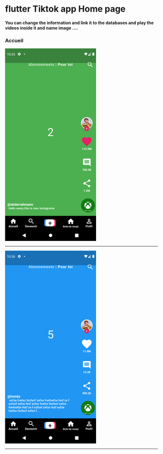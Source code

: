  <h1> flutter Tiktok app Home page </h1>  
 
 
 
<h4> You can change the information and link it to the databases and play the videos inside it and name image ....</h4>



<h3>Accueil</h3> 

<img src="https://github.com/abenkoula71/Flutter-tiktok-app--homepage/blob/main/Screenshot_1633775733.png" width="300" />  



<hr>


<img src="https://github.com/abenkoula71/Flutter-tiktok-app--homepage/blob/main/Screenshot_1633775801.png" width="300" />  
<hr>









